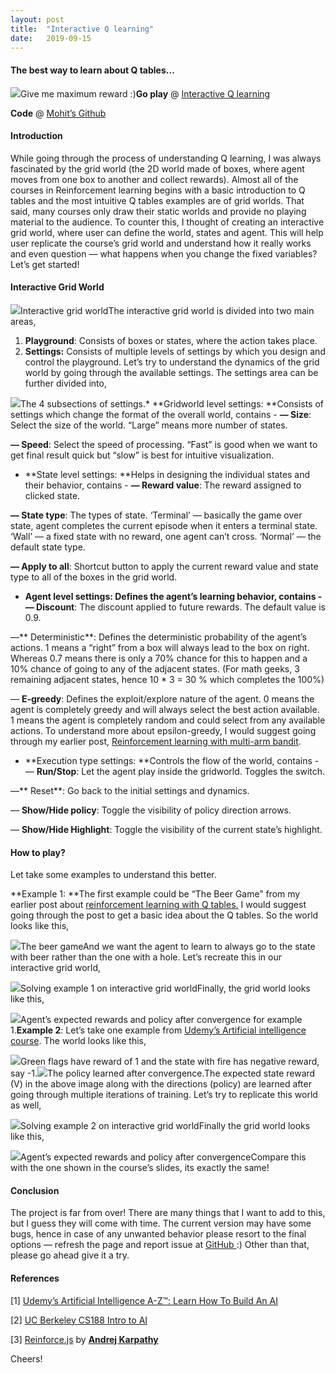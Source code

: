 ```yaml
---
layout:	post
title:	"Interactive Q learning"
date:	2019-09-15
---
```


  #### The best way to learn about Q tables…

![](/img/1gRqnRGbup0fUzU97Km0Hvg.gif)Give me maximum reward :)**Go play** @ [Interactive Q learning](http://mohitmayank.com/interactive_q_learning)

**Code** @ [Mohit’s Github](https://github.com/imohitmayank/interactive_q_learning)

#### Introduction

While going through the process of understanding Q learning, I was always fascinated by the grid world (the 2D world made of boxes, where agent moves from one box to another and collect rewards). Almost all of the courses in Reinforcement learning begins with a basic introduction to Q tables and the most intuitive Q tables examples are of grid worlds. That said, many courses only draw their static worlds and provide no playing material to the audience. To counter this, I thought of creating an interactive grid world, where user can define the world, states and agent. This will help user replicate the course’s grid world and understand how it really works and even question — what happens when you change the fixed variables? Let’s get started!

#### Interactive Grid World

![](/img/1INSxrgijm3xUgavs-eFbBg.png)Interactive grid worldThe interactive grid world is divided into two main areas,

1. **Playground**: Consists of boxes or states, where the action takes place.
2. **Settings:** Consists of multiple levels of settings by which you design and control the playground.
Let’s try to understand the dynamics of the grid world by going through the available settings. The settings area can be further divided into,

![](/img/1o7BBwWBkuXEVPiuTxJxukg.png)The 4 subsections of settings.* **Gridworld level settings: **Consists of settings which change the format of the overall world, contains -
**— Size**: Select the size of the world. “Large” means more number of states.

**— Speed**: Select the speed of processing. “Fast” is good when we want to get final result quick but “slow” is best for intuitive visualization.

* **State level settings: **Helps in designing the individual states and their behavior, contains -
**— Reward value**: The reward assigned to clicked state.

**— State type**: The types of state. ‘Terminal’ — basically the game over state, agent completes the current episode when it enters a terminal state. ‘Wall’ — a fixed state with no reward, one agent can’t cross. ‘Normal’ — the default state type.

**— Apply to all**: Shortcut button to apply the current reward value and state type to all of the boxes in the grid world.

* **Agent level settings: **Defines the agent’s learning behavior, contains -
—** Discount**: The discount applied to future rewards. The default value is 0.9.

—** Deterministic**: Defines the deterministic probability of the agent’s actions. 1 means a “right” from a box will always lead to the box on right. Whereas 0.7 means there is only a 70% chance for this to happen and a 10% chance of going to any of the adjacent states. (For math geeks, 3 remaining adjacent states, hence 10 * 3 = 30 % which completes the 100%)

— **E-greedy**: Defines the exploit/explore nature of the agent. 0 means the agent is completely greedy and will always select the best action available. 1 means the agent is completely random and could select from any available actions. To understand more about epsilon-greedy, I would suggest going through my earlier post, [Reinforcement learning with multi-arm bandit](http://mohitmayank.com/reinforcement-learning-with-multi-arm-bandit/).

* **Execution type settings: **Controls the flow of the world, contains -
— **Run/Stop**: Let the agent play inside the gridworld. Toggles the switch.

—** Reset**: Go back to the initial settings and dynamics.

— **Show/Hide policy**: Toggle the visibility of policy direction arrows.

— **Show/Hide Highlight**: Toggle the visibility of the current state’s highlight.

#### How to play?

Let take some examples to understand this better.

**Example 1: **The first example could be “The Beer Game” from my earlier post about [reinforcement learning with Q tables.](http://mohitmayank.com/reinforcement-learning-with-q-tables/) I would suggest going through the post to get a basic idea about the Q tables. So the world looks like this,

![](/img/1ar3k67CSv0GrDo9z1IuqvQ.png)The beer gameAnd we want the agent to learn to always go to the state with beer rather than the one with a hole. Let’s recreate this in our interactive grid world,

![](/img/1fr3fzda26xqdXQtRgBq4lw.gif)Solving example 1 on interactive grid worldFinally, the grid world looks like this,

![](/img/1ipcUtAPHQOB6QN1LnruFCA.png)Agent’s expected rewards and policy after convergence for example 1.**Example 2**: Let’s take one example from [Udemy’s Artificial intelligence course](https://www.udemy.com/artificial-intelligence-az/). The world looks like this,

![](/img/191Plm2qb9BKWy6PnpCpkHw.png)Green flags have reward of 1 and the state with fire has negative reward, say -1.![](/img/18DYL0yHVz2LXCex_N4FLUg.png)The policy learned after convergence.The expected state reward (V) in the above image along with the directions (policy) are learned after going through multiple iterations of training. Let’s try to replicate this world as well,

![](/img/16o8fN-TY9_VzOamPQvm3VQ.gif)Solving example 2 on interactive grid worldFinally the grid world looks like this,

![](/img/1n3kZG2wy-t1RORZc3Mkb2Q.png)Agent’s expected rewards and policy after convergenceCompare this with the one shown in the course’s slides, its exactly the same!

#### Conclusion

The project is far from over! There are many things that I want to add to this, but I guess they will come with time. The current version may have some bugs, hence in case of any unwanted behavior please resort to the final options — refresh the page and report issue at [GitHub ](https://github.com/imohitmayank/interactive_q_learning):) Other than that, please go ahead give it a try.

#### References

[1] [Udemy’s Artificial Intelligence A-Z™: Learn How To Build An AI](https://www.udemy.com/artificial-intelligence-az/)

[2] [UC Berkeley CS188 Intro to AI](http://ai.berkeley.edu/reinforcement.html)

[3] [Reinforce.js](https://cs.stanford.edu/people/karpathy/reinforcejs/gridworld_dp.html) by [**Andrej Karpathy**](https://twitter.com/karpathy)

Cheers!

  